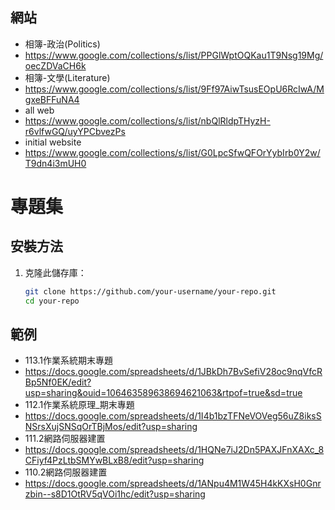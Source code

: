 ## 網站
- 相簿-政治(Politics)
- https://www.google.com/collections/s/list/PPGlWptOQKau1T9Nsg19Mg/oecZDVaCH6k
- 相簿-文學(Literature)
- https://www.google.com/collections/s/list/9Ff97AiwTsusEOpU6RcIwA/MgxeBFFuNA4
- all web
- https://www.google.com/collections/s/list/nbQlRldpTHyzH-r6vlfwGQ/uyYPCbvezPs
- initial website
- https://www.google.com/collections/s/list/G0LpcSfwQFOrYybIrb0Y2w/T9dn4i3mUH0
# 專題集
## 安裝方法
1. 克隆此儲存庫：
   ```bash
   git clone https://github.com/your-username/your-repo.git
   cd your-repo
## 範例
- 113.1作業系統期末專題
- https://docs.google.com/spreadsheets/d/1JBkDh7BvSefiV28oc9nqVfcRBp5Nf0EK/edit?usp=sharing&ouid=106463589638694621063&rtpof=true&sd=true
- 112.1作業系統原理_期末專題
- https://docs.google.com/spreadsheets/d/1I4b1bzTFNeVOVeg56uZ8iksSNSrsXujSNSqOrTBjMos/edit?usp=sharing
- 111.2網路伺服器建置
- https://docs.google.com/spreadsheets/d/1HQNe7iJ2Dn5PAXJFnXAXc_8CFiyf4PzLtbSMYwBLxB8/edit?usp=sharing
- 110.2網路伺服器建置
- https://docs.google.com/spreadsheets/d/1ANpu4M1W45H4kKXsH0Gnrzbin--s8D1OtRV5qVOi1hc/edit?usp=sharing
